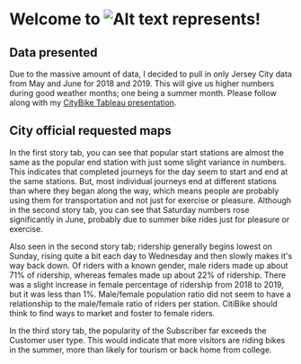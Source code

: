 # Welcome to ![Alt text](/../rneitzey/citibike.jpg?raw=true "Optional Title") represents!

## Data presented
Due to the massive amount of data, I decided to pull in only Jersey City data from May and June for 2018 and 2019. This will give us higher numbers during good weather months; one being a summer month. Please follow along with my [CityBike Tableau presentation](https://public.tableau.com/profile/regina.neitzey#!/vizhome/CityBike_15846743652260/20182019fromMayJune-JerseyCitydata). 

## City official requested maps
In the first story tab, you can see that popular start stations are almost the same as the popular end station with just some slight variance in numbers. This indicates that completed journeys for the day seem to start and end at the same stations.  But, most individual journeys end at different stations than where they began along the way, which means people are probably using them for transportation and not just for exercise or pleasure. Although in the second story tab, you can see that Saturday numbers rose significantly in June, probably due to summer bike rides just for pleasure or exercise. 

Also seen in the second story tab; ridership generally begins lowest on Sunday, rising quite a bit each day to Wednesday and then slowly makes it's way back down. Of riders with a known gender, male riders made up about 71% of ridership, whereas females made up about 22% of ridership. There was a slight increase in female percentage of ridership from 2018 to 2019, but it was less than 1%. Male/female population ratio did not seem to have a relationship to the male/female ratio of riders per station. CitiBike should think to find ways to market and foster to female riders. 

In the third story tab, the popularity of the Subscriber far exceeds the Customer user type.  This would indicate that more visitors are riding bikes in the summer, more than likely for tourism or back home from college.
